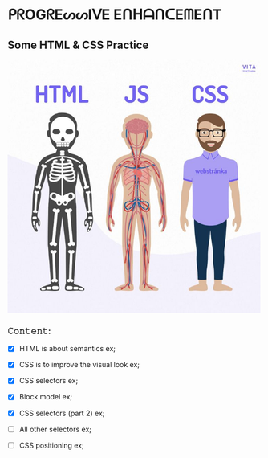 # ᑭᖇOGᖇEᔕᔕIᐯE EᑎᕼᗩᑎᑕEᗰEᑎT
## Some HTML &amp; CSS Practice

![css-html-js](img/Home.jpeg)
### 𝙲𝚘𝚗𝚝𝚎𝚗𝚝:

- [x] HTML is about semantics ex;
- [x] CSS is to improve the visual look ex;
- [x] CSS selectors ex;
- [x] Block model ex;
- [x] CSS selectors (part 2) ex;
- [ ] All other selectors ex;
- [ ] CSS positioning ex;
  
